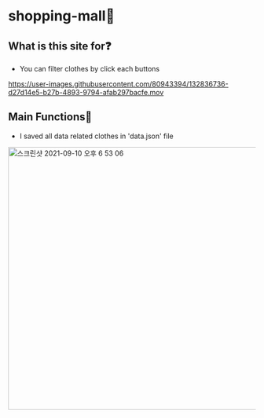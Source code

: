 # shopping-mall👗
## What is this site for❓
- You can filter clothes by click each buttons

https://user-images.githubusercontent.com/80943394/132836736-d27d14e5-b27b-4893-9794-afab297bacfe.mov

## Main Functions🎀
- I saved all data related clothes in 'data.json' file
<img width="535" alt="스크린샷 2021-09-10 오후 6 53 06" src="https://user-images.githubusercontent.com/80943394/132837053-999bfea4-a64f-47c4-a888-29413254b028.png">



